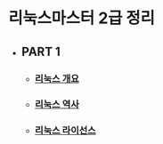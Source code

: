 # 리눅스마스터 2급 정리

- ## PART 1

  - ### [리눅스 개요](./리눅스_개요.md)

  - ### [리눅스 역사](./리눅스_역사.md)

  - ### [리눅스 라이선스](./리눅스_라이선스.md)

